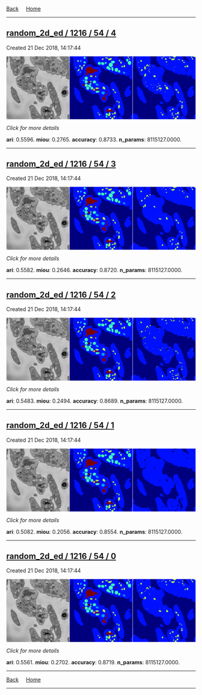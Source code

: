 
[Back](..)&nbsp;&nbsp;&nbsp;&nbsp;&nbsp;[Home](https://leapmanlab.github.io/snapshots)

---

<div class="summary"><a href="4"><h2>random_2d_ed / 1216 / 54 / 4</h2></a><p>Created 21 Dec 2018, 14:17:44
</p><a href="4"><img src="4/media/summary.png" align="center"></a><p>
<i>Click for more details</i>
</p></div>

**ari**: 0.5596. **miou**: 0.2765. **accuracy**: 0.8733. **n_params**: 8115127.0000. 

---

<div class="summary"><a href="3"><h2>random_2d_ed / 1216 / 54 / 3</h2></a><p>Created 21 Dec 2018, 14:17:44
</p><a href="3"><img src="3/media/summary.png" align="center"></a><p>
<i>Click for more details</i>
</p></div>

**ari**: 0.5582. **miou**: 0.2646. **accuracy**: 0.8720. **n_params**: 8115127.0000. 

---

<div class="summary"><a href="2"><h2>random_2d_ed / 1216 / 54 / 2</h2></a><p>Created 21 Dec 2018, 14:17:44
</p><a href="2"><img src="2/media/summary.png" align="center"></a><p>
<i>Click for more details</i>
</p></div>

**ari**: 0.5483. **miou**: 0.2494. **accuracy**: 0.8689. **n_params**: 8115127.0000. 

---

<div class="summary"><a href="1"><h2>random_2d_ed / 1216 / 54 / 1</h2></a><p>Created 21 Dec 2018, 14:17:44
</p><a href="1"><img src="1/media/summary.png" align="center"></a><p>
<i>Click for more details</i>
</p></div>

**ari**: 0.5082. **miou**: 0.2056. **accuracy**: 0.8554. **n_params**: 8115127.0000. 

---

<div class="summary"><a href="0"><h2>random_2d_ed / 1216 / 54 / 0</h2></a><p>Created 21 Dec 2018, 14:17:44
</p><a href="0"><img src="0/media/summary.png" align="center"></a><p>
<i>Click for more details</i>
</p></div>

**ari**: 0.5561. **miou**: 0.2702. **accuracy**: 0.8719. **n_params**: 8115127.0000. 

---

[Back](..)&nbsp;&nbsp;&nbsp;&nbsp;&nbsp;[Home](https://leapmanlab.github.io/snapshots)

---